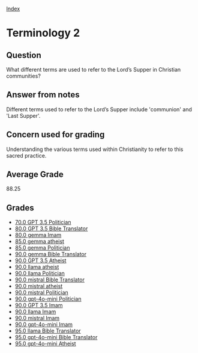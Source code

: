 
[Index](../index.md)
# Terminology 2
## Question
What different terms are used to refer to the Lord’s Supper in Christian communities?

## Answer from notes
Different terms used to refer to the Lord’s Supper include 'communion' and 'Last Supper'.

## Concern used for grading
Understanding the various terms used within Christianity to refer to this sacred practice.

## Average Grade
88.25

## Grades
 * [70.0 GPT 3.5 Politician](../answers/GPT_3.5_Politician/Terminology_2.md)
 * [80.0 GPT 3.5 Bible Translator](../answers/GPT_3.5_Bible_Translator/Terminology_2.md)
 * [80.0 gemma Imam](../answers/gemma_Imam/Terminology_2.md)
 * [85.0 gemma atheist](../answers/gemma_atheist/Terminology_2.md)
 * [85.0 gemma Politician](../answers/gemma_Politician/Terminology_2.md)
 * [90.0 gemma Bible Translator](../answers/gemma_Bible_Translator/Terminology_2.md)
 * [90.0 GPT 3.5 Atheist](../answers/GPT_3.5_Atheist/Terminology_2.md)
 * [90.0 llama atheist](../answers/llama_atheist/Terminology_2.md)
 * [90.0 llama Politician](../answers/llama_Politician/Terminology_2.md)
 * [90.0 mistral Bible Translator](../answers/mistral_Bible_Translator/Terminology_2.md)
 * [90.0 mistral atheist](../answers/mistral_atheist/Terminology_2.md)
 * [90.0 mistral Politician](../answers/mistral_Politician/Terminology_2.md)
 * [90.0 gpt-4o-mini Politician](../answers/gpt-4o-mini_Politician/Terminology_2.md)
 * [90.0 GPT 3.5 Imam](../answers/GPT_3.5_Imam/Terminology_2.md)
 * [90.0 llama Imam](../answers/llama_Imam/Terminology_2.md)
 * [90.0 mistral Imam](../answers/mistral_Imam/Terminology_2.md)
 * [90.0 gpt-4o-mini Imam](../answers/gpt-4o-mini_Imam/Terminology_2.md)
 * [95.0 llama Bible Translator](../answers/llama_Bible_Translator/Terminology_2.md)
 * [95.0 gpt-4o-mini Bible Translator](../answers/gpt-4o-mini_Bible_Translator/Terminology_2.md)
 * [95.0 gpt-4o-mini Atheist](../answers/gpt-4o-mini_Atheist/Terminology_2.md)

